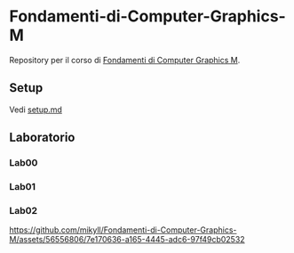# Fondamenti-di-Computer-Graphics-M
Repository per il corso di [Fondamenti di Computer Graphics M](https://www.unibo.it/it/didattica/insegnamenti/insegnamento/2022/468044).

## Setup
Vedi [setup.md](./setup.md)

## Laboratorio

### Lab00

### Lab01

### Lab02

https://github.com/mikyll/Fondamenti-di-Computer-Graphics-M/assets/56556806/7e170636-a165-4445-adc6-97f49cb02532

